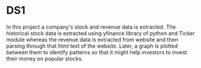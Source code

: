 # DS1
In this project a company's stock and revenue data is extracted. The historical stock data is extracted using yfinance library of python and Ticker module whereas the revenue data is extracted from website and then parsing through that html text of the website. Later, a graph is plotted between them to identify patterns so that it might help investors to invest their money on popular stocks.
